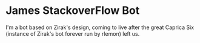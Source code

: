 # James StackoverFlow Bot

I'm a bot based on Zirak's design, coming to live after the great Caprica Six (instance of Zirak's bot forever run by rlemon) left us.